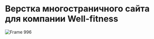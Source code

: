 # Верстка многостраничного сайта для компании Well-fitness

![Frame 996](https://github.com/Pasha845/Well-fitness/assets/106194295/b1db0f60-5542-4cc3-bcd3-76996d701d37)
